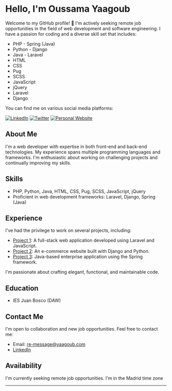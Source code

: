 # Hello, I'm Oussama Yaagoub

Welcome to my GitHub profile! 👋 I'm actively seeking remote job opportunities in the field of web development and software engineering. I have a passion for coding and a diverse skill set that includes:

- PHP             - Spring (Java)
- Python          - Django
- Java            - Laravel
- HTML
- CSS
- Pug
- SCSS
- JavaScript
- jQuery
- Laravel
- Django


You can find me on various social media platforms:

[![LinkedIn](https://img.shields.io/badge/LinkedIn-Connect-blue)](https://www.linkedin.com/in/oyaagoub )
[![Twitter](https://img.shields.io/badge/Twitter-Follow-lightgrey)](https://twitter.com/OYaagoub_)
[![Personal Website](https://img.shields.io/badge/Website-Visit-brightgreen)](https://www.yaagoub.com)

## About Me

I'm a web developer with expertise in both front-end and back-end technologies. My experience spans multiple programming languages and frameworks. I'm enthusiastic about working on challenging projects and continually improving my skills.

## Skills

- PHP, Python, Java, HTML, CSS, Pug, SCSS, JavaScript, jQuery
- Proficient in web development frameworks: Laravel, Django, Spring (Java)

## Experience

I've had the privilege to work on several projects, including:

- [Project 1](#): A full-stack web application developed using Laravel and JavaScript.
- [Project 2](#): An e-commerce website built with Django and Python.
- [Project 3](#): Java-based enterprise application using the Spring framework.

I'm passionate about crafting elegant, functional, and maintainable code.

## Education

- IES Juan Bosco (DAW)

## Contact Me

I'm open to collaboration and new job opportunities. Feel free to contact me:

- Email: re-message@yaagoub.com
- [LinkedIn](https://www.linkedin.com/in/oyaagoub)

## Availability

I'm currently seeking remote job opportunities. I'm in the Madrid time zone 

---
